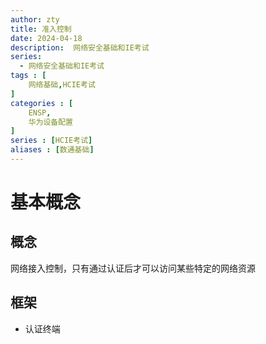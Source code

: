 ```yaml
---
author: zty
title: 准入控制
date: 2024-04-18
description:  网络安全基础和IE考试
series: 
  - 网络安全基础和IE考试
tags : [
    网络基础,HCIE考试
]
categories : [
    ENSP,
    华为设备配置
]
series : [HCIE考试]
aliases : [数通基础]
---
```


<!--more-->
# 基本概念
## 概念
网络接入控制，只有通过认证后才可以访问某些特定的网络资源
## 框架
- 认证终端